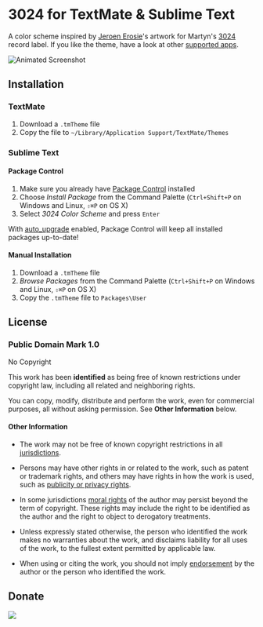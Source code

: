 # 3024 for TextMate & Sublime Text

A color scheme inspired by [Jeroen Erosie][1]'s artwork for Martyn's [3024][2] record label. If you like the theme, have a look at other [supported apps][3].

![Animated Screenshot][4]

## Installation

### TextMate

1. Download a `.tmTheme` file
2. Copy the file to `~/Library/Application Support/TextMate/Themes`

### Sublime Text

#### Package Control

1. Make sure you already have [Package Control][5] installed
2. Choose *Install Package* from the Command Palette (`Ctrl+Shift+P` on Windows and Linux, `⇧⌘P` on OS X)
3. Select *3024 Color Scheme* and press `Enter`

With [auto_upgrade][6] enabled, Package Control will keep all installed packages up-to-date!

#### Manual Installation

1. Download a `.tmTheme` file
2. *Browse Packages* from the Command Palette (`Ctrl+Shift+P` on Windows and Linux, `⇧⌘P` on OS X)
3. Copy the `.tmTheme` file to `Packages\User`

## License

### Public Domain Mark 1.0
No Copyright

This work has been **identified** as being free of known restrictions under copyright law, including all related and neighboring rights.

You can copy, modify, distribute and perform the work, even for commercial purposes, all without asking permission. See **Other Information** below.

#### Other Information
* The work may not be free of known copyright restrictions in all [jurisdictions](http://creativecommons.org/publicdomain/mark/1.0/).

* Persons may have other rights in or related to the work, such as patent or trademark rights, and others may have rights in how the work is used, such as [publicity or privacy rights](http://wiki.creativecommons.org/Frequently_Asked_Questions#When_are_publicity_rights_relevant.3F).

* In some jurisdictions [moral rights](http://creativecommons.org/publicdomain/mark/1.0/) of the author may persist beyond the term of copyright. These rights may include the right to be identified as the author and the right to object to derogatory treatments.

* Unless expressly stated otherwise, the person who identified the work makes no warranties about the work, and disclaims liability for all uses of the work, to the fullest extent permitted by applicable law.

* When using or citing the work, you should not imply [endorsement](http://creativecommons.org/publicdomain/mark/1.0/) by the author or the person who identified the work.

## Donate

[<img src="https://raw.github.com/balupton/flattr-buttons/master/badge-89x18.gif" />][7]

[1]: http://www.erosie.net/
[2]: http://www.3024world.com/
[3]: https://github.com/0x3024
[4]: https://raw.github.com/idleberg/3024.tmTheme/master/preview/screenshot.gif
[5]: http://wbond.net/sublime_packages/package_control/
[6]: http://wbond.net/sublime_packages/package_control/settings/
[7]: https://flattr.com/submit/auto?user_id=idleberg&url=https://github.com/idleberg/3024/&title=3024%20Color%20Scheme&description=A%20color%20scheme%20inspired%20by%20[Jeroen%20Erosie%27s%20artwork%20for%20the%203024%20record%20label&language=en_GB&tags=3024,erosie,color%20scheme,theme,syntax%20highlight,style-sheets&hidden=0&category=software